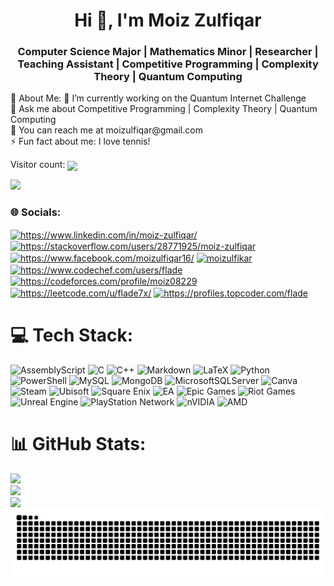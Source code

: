 <h1 align="center">Hi 👋, I'm Moiz Zulfiqar</h1>
<h3 align="center">Computer Science Major | Mathematics Minor | Researcher | Teaching Assistant | Competitive Programming | Complexity Theory | Quantum Computing</h3>
💫 About Me:
🔭 I’m currently working on the Quantum Internet Challenge<br>💬 Ask me about Competitive Programming | Complexity Theory | Quantum Computing<br>📧 You can reach me at moizulfiqar@gmail.com<br>⚡ Fun fact about me: I love tennis!

<div align='left'>
<p align="left"> 
   Visitor count:
   <img src="https://profile-counter.glitch.me/7xflade/count.svg" align="center"/> 
 </p></div>

 <p align="left">
  <a href="https://github.com/7xflade">
    <img src="https://github-stats-alpha.vercel.app/api?username=7xflade&cc=22272e&width=500px&tc=37BCF6&ic=fff&bc=fff">
  </a>
 </p>

<h3 align="left">🌐 Socials:</h3>
<p align="left">
<a href="https://linkedin.com/in/https://www.linkedin.com/in/moiz-zulfiqar/" target="blank"><img align="center" src="https://raw.githubusercontent.com/rahuldkjain/github-profile-readme-generator/master/src/images/icons/Social/linked-in-alt.svg" alt="https://www.linkedin.com/in/moiz-zulfiqar/" height="30" width="40" /></a>
<a href="https://stackoverflow.com/users/https://stackoverflow.com/users/28771925/moiz-zulfiqar" target="blank"><img align="center" src="https://raw.githubusercontent.com/rahuldkjain/github-profile-readme-generator/master/src/images/icons/Social/stack-overflow.svg" alt="https://stackoverflow.com/users/28771925/moiz-zulfiqar" height="30" width="40" /></a>
<a href="https://fb.com/https://www.facebook.com/moizulfiqar16/" target="blank"><img align="center" src="https://raw.githubusercontent.com/rahuldkjain/github-profile-readme-generator/master/src/images/icons/Social/facebook.svg" alt="https://www.facebook.com/moizulfiqar16/" height="30" width="40" /></a>
<a href="https://instagram.com/moizulfikar" target="blank"><img align="center" src="https://raw.githubusercontent.com/rahuldkjain/github-profile-readme-generator/master/src/images/icons/Social/instagram.svg" alt="moizulfikar" height="30" width="40" /></a>
<a href="https://www.codechef.com/users/https://www.codechef.com/users/flade" target="blank"><img align="center" src="https://cdn.jsdelivr.net/npm/simple-icons@3.1.0/icons/codechef.svg" alt="https://www.codechef.com/users/flade" height="30" width="40" /></a>
<a href="https://codeforces.com/profile/https://codeforces.com/profile/moiz08229" target="blank"><img align="center" src="https://raw.githubusercontent.com/rahuldkjain/github-profile-readme-generator/master/src/images/icons/Social/codeforces.svg" alt="https://codeforces.com/profile/moiz08229" height="30" width="40" /></a>
<a href="https://www.leetcode.com/https://leetcode.com/u/flade7x/" target="blank"><img align="center" src="https://raw.githubusercontent.com/rahuldkjain/github-profile-readme-generator/master/src/images/icons/Social/leet-code.svg" alt="https://leetcode.com/u/flade7x/" height="30" width="40" /></a>
<a href="https://www.topcoder.com/members/https://profiles.topcoder.com/flade" target="blank"><img align="center" src="https://raw.githubusercontent.com/rahuldkjain/github-profile-readme-generator/master/src/images/icons/Social/topcoder.svg" alt="https://profiles.topcoder.com/flade" height="30" width="40" /></a>
</p>

# 💻 Tech Stack:
![AssemblyScript](https://img.shields.io/badge/assembly%20script-%23000000.svg?style=for-the-badge&logo=assemblyscript&logoColor=white) ![C](https://img.shields.io/badge/c-%2300599C.svg?style=for-the-badge&logo=c&logoColor=white) ![C++](https://img.shields.io/badge/c++-%2300599C.svg?style=for-the-badge&logo=c%2B%2B&logoColor=white) ![Markdown](https://img.shields.io/badge/markdown-%23000000.svg?style=for-the-badge&logo=markdown&logoColor=white) ![LaTeX](https://img.shields.io/badge/latex-%23008080.svg?style=for-the-badge&logo=latex&logoColor=white) ![Python](https://img.shields.io/badge/python-3670A0?style=for-the-badge&logo=python&logoColor=ffdd54) ![PowerShell](https://img.shields.io/badge/PowerShell-%235391FE.svg?style=for-the-badge&logo=powershell&logoColor=white) ![MySQL](https://img.shields.io/badge/mysql-4479A1.svg?style=for-the-badge&logo=mysql&logoColor=white) ![MongoDB](https://img.shields.io/badge/MongoDB-%234ea94b.svg?style=for-the-badge&logo=mongodb&logoColor=white) ![MicrosoftSQLServer](https://img.shields.io/badge/Microsoft%20SQL%20Server-CC2927?style=for-the-badge&logo=microsoft%20sql%20server&logoColor=white) ![Canva](https://img.shields.io/badge/Canva-%2300C4CC.svg?style=for-the-badge&logo=Canva&logoColor=white) ![Steam](https://img.shields.io/badge/steam-%23000000.svg?style=for-the-badge&logo=steam&logoColor=white) ![Ubisoft](https://img.shields.io/badge/Ubisoft-%23F5F5F5.svg?style=for-the-badge&logo=Ubisoft&logoColor=black) ![Square Enix](https://img.shields.io/badge/SquareEnix-%23ED1C24.svg?style=for-the-badge&logo=SquareEnix&logoColor=white) ![EA](https://img.shields.io/badge/ea-%23000000.svg?style=for-the-badge&logo=ea&logoColor=white) ![Epic Games](https://img.shields.io/badge/epicgames-%23313131.svg?style=for-the-badge&logo=epicgames&logoColor=white) ![Riot Games](https://img.shields.io/badge/riotgames-D32936.svg?style=for-the-badge&logo=riotgames&logoColor=white) ![Unreal Engine](https://img.shields.io/badge/unrealengine-%23313131.svg?style=for-the-badge&logo=unrealengine&logoColor=white) ![PlayStation Network](https://img.shields.io/badge/PSN-%230070D1.svg?style=for-the-badge&logo=Playstation&logoColor=white) ![nVIDIA](https://img.shields.io/badge/nVIDIA-%2376B900.svg?style=for-the-badge&logo=nVIDIA&logoColor=white) ![AMD](https://img.shields.io/badge/AMD-%23000000.svg?style=for-the-badge&logo=amd&logoColor=white)
# 📊 GitHub Stats:
![](https://github-readme-stats.vercel.app/api?username=7xflade&theme=ambient_gradient&hide_border=true&include_all_commits=true&count_private=false)<br/>
![](https://github-readme-streak-stats.herokuapp.com/?user=7xflade&theme=ambient_gradient&hide_border=true)<br/>
![](http://github-profile-summary-cards.vercel.app/api/cards/repos-per-language?username=7xflade&theme=ambient_gradient&hide_border=true&include_all_commits=true&count_private=false&layout=compact)
<picture>
  <source media="(prefers-color-scheme: dark)" srcset="https://raw.githubusercontent.com/7xflade/7xflade/output/github-snake-dark.svg" />
  <source media="(prefers-color-scheme: light)" srcset="https://raw.githubusercontent.com/7xflade/7xflade/output/github-snake.svg" />
  <img alt="github-snake" src="https://raw.githubusercontent.com/7xflade/7xflade/output/github-snake.svg" />
</picture>
